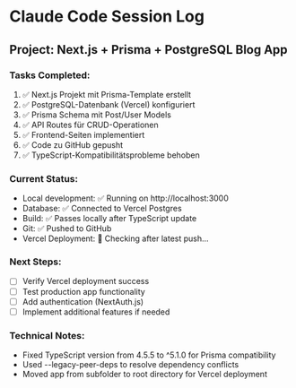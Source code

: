 # Claude Code Session Log

## Project: Next.js + Prisma + PostgreSQL Blog App

### Tasks Completed:
1. ✅ Next.js Projekt mit Prisma-Template erstellt
2. ✅ PostgreSQL-Datenbank (Vercel) konfiguriert
3. ✅ Prisma Schema mit Post/User Models
4. ✅ API Routes für CRUD-Operationen
5. ✅ Frontend-Seiten implementiert
6. ✅ Code zu GitHub gepusht
7. ✅ TypeScript-Kompatibilitätsprobleme behoben

### Current Status:
- Local development: ✅ Running on http://localhost:3000
- Database: ✅ Connected to Vercel Postgres
- Build: ✅ Passes locally after TypeScript update
- Git: ✅ Pushed to GitHub
- Vercel Deployment: 🔄 Checking after latest push...

### Next Steps:
- [ ] Verify Vercel deployment success
- [ ] Test production app functionality
- [ ] Add authentication (NextAuth.js)
- [ ] Implement additional features if needed

### Technical Notes:
- Fixed TypeScript version from 4.5.5 to ^5.1.0 for Prisma compatibility
- Used --legacy-peer-deps to resolve dependency conflicts
- Moved app from subfolder to root directory for Vercel deployment